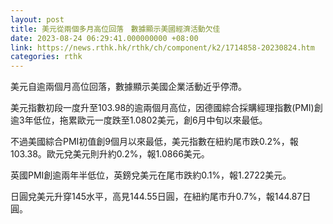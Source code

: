 ```yaml
---
layout: post
title: 美元從兩個多月高位回落　數據顯示美國經濟活動欠佳
date: 2023-08-24 06:29:41.000000000 +08:00
link: https://news.rthk.hk/rthk/ch/component/k2/1714858-20230824.htm
categories: rthk
---
```


美元自逾兩個月高位回落，數據顯示美國企業活動近乎停滯。

美元指數初段一度升至103.98的逾兩個月高位，因德國綜合採購經理指數(PMI)創逾3年低位，拖累歐元一度跌至1.0802美元，創6月中旬以來最低。

不過美國綜合PMI初值創9個月以來最低，美元指數在紐約尾市跌0.2%，報103.38。歐元兌美元則升約0.2%，報1.0866美元。

英國PMI創逾兩年半低位，英鎊兌美元在尾市跌約0.1%，報1.2722美元。

日圓兌美元升穿145水平，高見144.55日圓，在紐約尾市升0.7%，報144.87日圓。
